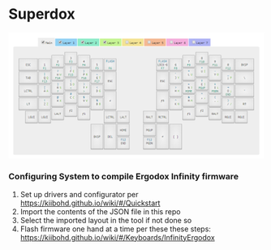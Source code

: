 # Superdox

![](layout.PNG)

### Configuring System to compile Ergodox Infinity firmware

1. Set up drivers and configurator per https://kiibohd.github.io/wiki/#/Quickstart
1. Import the contents of the JSON file in this repo
1. Select the imported layout in the tool if not done so
1. Flash firmware one hand at a time per these these steps: https://kiibohd.github.io/wiki/#/Keyboards/InfinityErgodox
